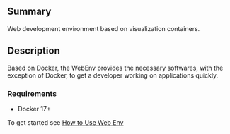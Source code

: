 ## Summary
Web development environment based on visualization containers.

## Description
Based on Docker, the WebEnv provides the necessary softwares, with the exception of Docker, to get a developer working on applications quickly.  

### Requirements

* Docker 17+

To get started see [How to Use Web Env](./docs/index.md)